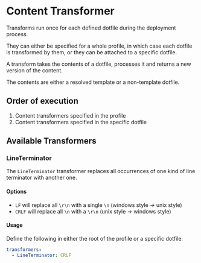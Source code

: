 # Content Transformer

Transforms run once for each defined dotfile during the deployment process.

They can either be specified for a whole profile, in which case each dotfile is transformed by them, or they can be attached to a specific dotfile.

A transform takes the contents of a dotfile, processes it and returns a new version of the content.

The contents are either a resolved template or a non-template dotfile.

## Order of execution

1) Content transformers specified in the profile
2) Content transformers specified in the specific dotfile

## Available Transformers

### LineTerminator

The `LineTerminator` transformer replaces all occurrences of one kind of line terminator with another one.

#### Options

- `LF` will replace all `\r\n` with a single `\n` (windows style -> unix style)
- `CRLF` will replace all `\n` with a `\r\n` (unix style -> windows style)

#### Usage

Define the following in either the root of the profile or a specific dotfile:

```yaml
transformers:
  - LineTerminator: CRLF
```

